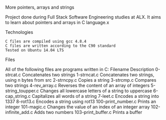 More pointers, arrays and strings

Project done during Full Stack Software Engineering studies at ALX. 
It aims to learn about pointers and arrays in C language.x

Technologies

    C files are compiled using gcc 4.8.4
    C files are written according to the C90 standard
    Tested on Ubuntu 14.04 LTS

Files

All of the following files are programs written in C:
Filename 	                  Description
0-strcat.c 	          Concatenates two strings
1-strncat.c 	        Concatenates two strings, using n bytes from src
2-strncpy.c 	        Copies a string
3-strcmp.c 	          Compares two strings
4-rev_array.c 	      Reverses the content of an array of integers
5-string_toupper.c 	  Changes all lowercase letters of a string to uppercase
6-cap_string.c 	      Capitalizes all words of a string
7-leet.c 	            Encodes a string into 1337
8-rot13.c 	          Encodes a string using rot13
100-print_number.c 	  Prints an integer
101-magic.c 	        Changes the value of an index of an integer array
102-infinite_add.c 	  Adds two numbers
103-print_buffer.c 	  Prints a buffer
